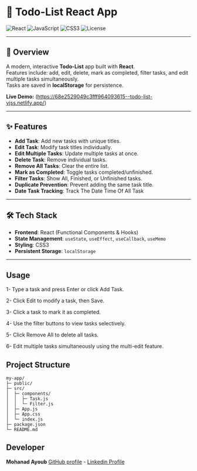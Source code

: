 # 📝 Todo-List React App

![React](https://img.shields.io/badge/React-18-blue?logo=react&logoColor=white)
![JavaScript](https://img.shields.io/badge/JavaScript-ES6-yellow?logo=javascript&logoColor=black)
![CSS3](https://img.shields.io/badge/CSS3-blue?logo=css3&logoColor=white)
![License](https://img.shields.io/badge/License-MIT-green)

---

## 🚀 Overview

A modern, interactive **Todo-List** app built with **React**.  
Features include: add, edit, delete, mark as completed, filter tasks, and edit multiple tasks simultaneously.  
Tasks are saved in **localStorage** for persistence.

**Live Demo:** (https://68e2529049c3fff964093615--todo-list-vjss.netlify.app/)

---

## ✨ Features

- **Add Task**: Add new tasks with unique titles.
- **Edit Task**: Modify task titles individually.
- **Edit Multiple Tasks**: Update multiple tasks at once.
- **Delete Task**: Remove individual tasks.
- **Remove All Tasks**: Clear the entire list.
- **Mark as Completed**: Toggle tasks completed/unfinished.
- **Filter Tasks**: Show All, Finished, or Unfinished tasks.
- **Duplicate Prevention**: Prevent adding the same task title.
- **Date Task Tracking**: Track The Date Time Of All Task

---

## 🛠 Tech Stack

- **Frontend**: React (Functional Components & Hooks)
- **State Management**: `useState`, `useEffect`, `useCallback`, `useMemo`
- **Styling**: CSS3
- **Persistent Storage**: `localStorage`

---

## Usage

1- Type a task and press Enter or click Add Task.

2- Click Edit to modify a task, then Save.

3- Click a task to mark it as completed.

4- Use the filter buttons to view tasks selectively.

5- Click Remove All to delete all tasks.

6- Edit multiple tasks simultaneously using the multi-edit feature.

## Project Structure

```
my-app/
├─ public/
├─ src/
│  ├─ components/
│  │  ├─ Task.js
│  │  └─ Filter.js
│  ├─ App.js
│  ├─ App.css
│  └─ index.js
├─ package.json
└─ README.md

```

## Developer

**Mohanad Ayoub** [GitHub profile](https://github.com/zlmohanadlz) - [Linkedin Profile](https://www.linkedin.com/in/mohanad-ayoub-55bb29382)
